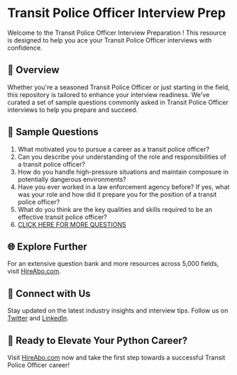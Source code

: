 # Transit Police Officer Interview Prep

Welcome to the Transit Police Officer Interview Preparation ! This resource is designed to help you ace your Transit Police Officer interviews with confidence.

## 🚀 Overview

Whether you're a seasoned Transit Police Officer or just starting in the field, this repository is tailored to enhance your interview readiness. We've curated a set of sample questions commonly asked in Transit Police Officer interviews to help you prepare and succeed.

## 📝 Sample Questions

1. What motivated you to pursue a career as a transit police officer?
2. Can you describe your understanding of the role and responsibilities of a transit police officer?
3. How do you handle high-pressure situations and maintain composure in potentially dangerous environments?
4. Have you ever worked in a law enforcement agency before? If yes, what was your role and how did it prepare you for the position of a transit police officer?
5. What do you think are the key qualities and skills required to be an effective transit police officer?
6. [CLICK HERE FOR MORE QUESTIONS](https://hireabo.com/job/9_1_29/Transit%20Police%20Officer)

## 🌐 Explore Further

For an extensive question bank and more resources across 5,000 fields, visit [HireAbo.com](https://www.hireabo.com).

## 📱 Connect with Us

Stay updated on the latest industry insights and interview tips. Follow us on [Twitter](https://twitter.com/hireabo) and [LinkedIn](https://www.linkedin.com/in/hire-abo-3609972a8/).

## 🚀 Ready to Elevate Your Python Career?

Visit [HireAbo.com](https://www.hireabo.com) now and take the first step towards a successful Transit Police Officer career!